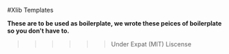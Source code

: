 #Xlib Templates

**These are to be used as boilerplate, we wrote these peices of boilerplate so you don't have to.**

> > > > > > Under Expat (MIT) Liscense
